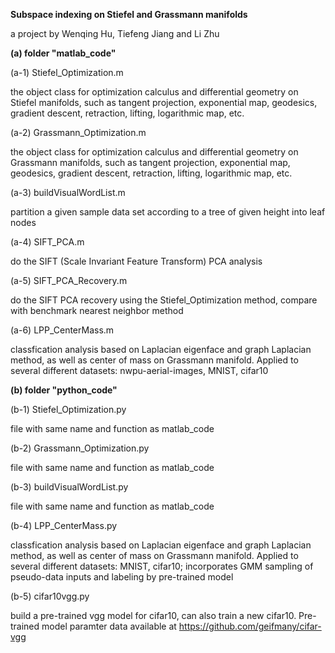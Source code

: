 <b>Subspace indexing on Stiefel and Grassmann manifolds</b>

a project by Wenqing Hu, Tiefeng Jiang and Li Zhu

<b>(a) folder "matlab_code"</b>

(a-1) Stiefel_Optimization.m 

the object class for optimization calculus and differential geometry on Stiefel manifolds, such as tangent projection, exponential map, geodesics, gradient descent, retraction, lifting, logarithmic map, etc.

(a-2) Grassmann_Optimization.m

the object class for optimization calculus and differential geometry on Grassmann manifolds, such as tangent projection, exponential map, geodesics, gradient descent, retraction, lifting, logarithmic map, etc.

(a-3) buildVisualWordList.m

partition a given sample data set according to a tree of given height into leaf nodes

(a-4) SIFT_PCA.m

do the SIFT (Scale Invariant Feature Transform) PCA analysis

(a-5) SIFT_PCA_Recovery.m

do the SIFT PCA recovery using the Stiefel_Optimization method, compare with benchmark nearest neighbor method

(a-6) LPP_CenterMass.m

classfication analysis based on Laplacian eigenface and graph Laplacian method, as well as center of mass on Grassmann manifold. Applied to several different datasets: nwpu-aerial-images, MNIST, cifar10

<b>(b) folder "python_code"</b>

(b-1) Stiefel_Optimization.py 

file with same name and function as matlab_code

(b-2) Grassmann_Optimization.py

file with same name and function as matlab_code

(b-3) buildVisualWordList.py

file with same name and function as matlab_code

(b-4) LPP_CenterMass.py

classfication analysis based on Laplacian eigenface and graph Laplacian method, as well as center of mass on Grassmann manifold. Applied to several different datasets: MNIST, cifar10; incorporates GMM sampling of pseudo-data inputs and labeling by pre-trained model

(b-5) cifar10vgg.py

build a pre-trained vgg model for cifar10, can also train a new cifar10. Pre-trained model paramter data available at https://github.com/geifmany/cifar-vgg
